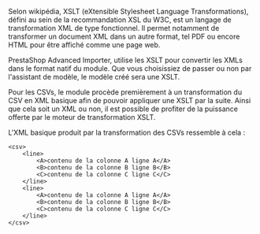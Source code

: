 Selon wikipédia, XSLT (eXtensible Stylesheet Language Transformations), défini au sein de la recommandation XSL du W3C, est un langage de transformation XML de type fonctionnel. Il permet notamment de transformer un document XML dans un autre format, tel PDF ou encore HTML pour être affiché comme une page web.

PrestaShop Advanced Importer, utilise les XSLT pour convertir les XMLs dans le format natif du module. Que vous choisissiez de passer ou non par l'assistant de modèle, le modèle créé sera une XSLT.

Pour les CSVs, le module procède premièrement à un transformation du CSV en XML basique afin de pouvoir appliquer une XSLT par la suite. Ainsi que cela soit un XML ou non, il est possible de profiter de la puissance offerte par le moteur de transformation XSLT.

L'XML basique produit par la transformation des CSVs ressemble à cela :

```
<csv>
    <line>
        <A>contenu de la colonne A ligne A</A>
        <B>contenu de la colonne B ligne B</B>
        <C>contenu de la colonne C ligne C</C>
    </line>
    <line>
        <A>contenu de la colonne A ligne A</A>
        <B>contenu de la colonne B ligne B</B>
        <C>contenu de la colonne C ligne C</C>
    </line>
</csv>
```
